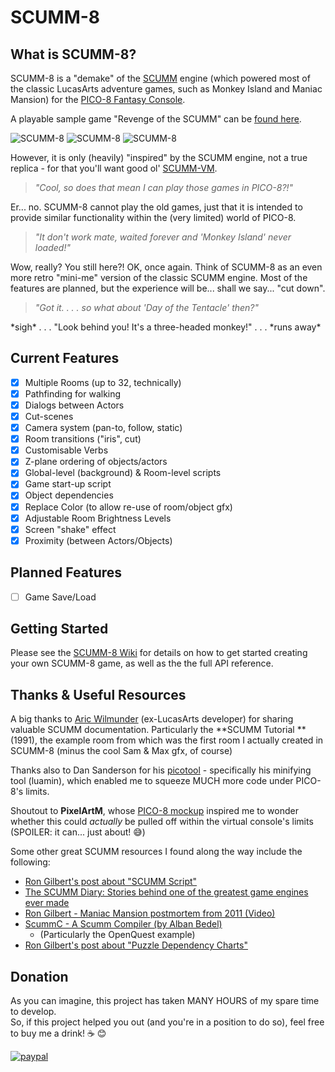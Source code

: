 # SCUMM-8
## What is SCUMM-8?
SCUMM-8 is a "demake" of the [SCUMM](https://en.wikipedia.org/wiki/SCUMM) engine (which powered most of the classic LucasArts adventure games, such as Monkey Island and Maniac Mansion) for the [PICO-8 Fantasy Console](http://www.lexaloffle.com/pico-8.php).  

A playable sample game "Revenge of the SCUMM" can be [found here](http://www.lexaloffle.com/bbs/?tid=29176).

![SCUMM-8](http://i.imgur.com/FcE49f5.gif)  ![SCUMM-8](http://i.imgur.com/LO57HFN.gif)  ![SCUMM-8](http://i.imgur.com/3HiP7Jf.gif)

However, it is only (heavily) "inspired" by the SCUMM engine, not a true replica - for that you'll want good ol' [SCUMM-VM](https://en.wikipedia.org/wiki/ScummVM).
> *"Cool, so does that mean I can play those games in PICO-8?!"*

Er... no. SCUMM-8 cannot play the old games, just that it is intended to provide similar functionality within the (very limited) world of PICO-8.

> *"It don't work mate, waited forever and 'Monkey Island' never loaded!"*

Wow, really? You still here?! OK, once again. Think of SCUMM-8 as an even more retro "mini-me" version of the classic SCUMM engine. Most of the features are planned, but the experience will be... shall we say... "cut down".

> *"Got it. . . . so what about 'Day of the Tentacle' then?"*

\*sigh\* . . .  "Look behind you! It's a three-headed monkey!" . . . \*runs away\*

## Current Features
- [x] Multiple Rooms (up to 32, technically)
- [x] Pathfinding for walking
- [x] Dialogs between Actors
- [x] Cut-scenes
- [x] Camera system (pan-to, follow, static)
- [x] Room transitions ("iris", cut)
- [x] Customisable Verbs
- [x] Z-plane ordering of objects/actors
- [x] Global-level (background) & Room-level scripts
- [x] Game start-up script
- [x] Object dependencies
- [x] Replace Color (to allow re-use of room/object gfx)
- [x] Adjustable Room Brightness Levels
- [x] Screen "shake" effect
- [x] Proximity (between Actors/Objects)

## Planned Features
- [ ] Game Save/Load

## Getting Started
Please see the [SCUMM-8 Wiki](https://github.com/Liquidream/scumm-8/wiki) for details on how to get started creating your own SCUMM-8 game, as well as the the full API reference.

## Thanks & Useful Resources
A big thanks to [Aric Wilmunder](http://www.wilmunder.com/Arics_World/Games.html) (ex-LucasArts developer) for sharing valuable SCUMM documentation. 
Particularly the **SCUMM Tutorial **(1991), the example room from which was the first room I actually created in SCUMM-8 (minus the cool Sam & Max gfx, of course)

Thanks also to Dan Sanderson for his [picotool](https://github.com/dansanderson/picotool) - specifically his minifying tool (luamin), which enabled me to squeeze MUCH more code under PICO-8's limits.

Shoutout to **PixelArtM**, whose [PICO-8 mockup](https://twitter.com/PixelArtM/status/758735822426284036) inspired me to wonder whether this could *actually* be pulled off within the virtual console's limits (SPOILER: it can... just about! :sweat_smile:)

Some other great SCUMM resources I found along the way include the following:
- [Ron Gilbert's post about "SCUMM Script"](http://www.pagetable.com/?p=614)
- [The SCUMM Diary: Stories behind one of the greatest game engines ever made](http://www.gamasutra.com/view/feature/196009/the_scumm_diary_stories_behind_.php)
- [Ron Gilbert - Maniac Mansion postmortem from 2011 (Video)](https://youtu.be/WD64ExGHBWE)
- [ScummC - A Scumm Compiler (by Alban Bedel)](https://github.com/AlbanBedel/scummc)
  - (Particularly the OpenQuest example)
- [Ron Gilbert's post about "Puzzle Dependency Charts"](http://grumpygamer.com/puzzle_dependency_charts)

## Donation
As you can imagine, this project has taken MANY HOURS of my spare time to develop.  
So, if this project helped you out (and you're in a position to do so), feel free to buy me a drink! :coffee: :blush:

[![paypal](https://www.paypalobjects.com/en_US/GB/i/btn/btn_donateCC_LG.gif)](https://www.paypal.com/cgi-bin/webscr?cmd=_s-xclick&hosted_button_id=334Y2ZXWUJMBQ)
